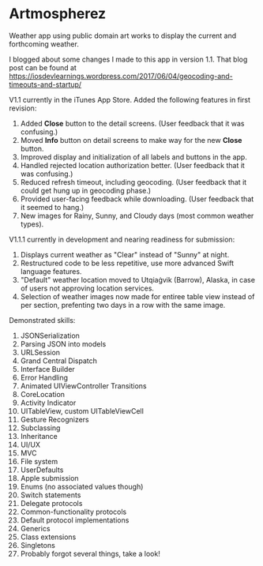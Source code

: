 # Artmospherez

Weather app using public domain art works to display the current and forthcoming weather. 

I blogged about some changes I made to this app in version 1.1. That blog post can be found at https://iosdevlearnings.wordpress.com/2017/06/04/geocoding-and-timeouts-and-startup/

V1.1 currently in the iTunes App Store. Added the following features in first revision:
1. Added **Close** button to the detail screens. (User feedback that it was confusing.)
2. Moved **Info** button on detail screens to make way for the new **Close** button.
3. Improved display and initialization of all labels and buttons in the app.
4. Handled rejected location authorization better. (User feedback that it was confusing.)
5. Reduced refresh timeout, including geocoding. (User feedback that it could get hung up in geocoding phase.)
6. Provided user-facing feedback while downloading. (User feedback that it seemed to hang.)
7. New images for Rainy, Sunny, and Cloudy days (most common weather types).

V1.1.1 currently in development and nearing readiness for submission:
1. Displays current weather as "Clear" instead of "Sunny" at night.
2. Restructured code to be less repetitive, use more advanced Swift language features.
3. "Default" weather location moved to Utqiaġvik (Barrow), Alaska, in case of users not approving location services.
4. Selection of weather images now made for entiree table view instead of per section, prefenting two days in a row with the same image.

Demonstrated skills:
1. JSONSerialization
2. Parsing JSON into models
3. URLSession
4. Grand Central Dispatch
5. Interface Builder
6. Error Handling
7. Animated UIViewController Transitions
8. CoreLocation
9. Activity Indicator
10. UITableView, custom UITableViewCell
11. Gesture Recognizers
12. Subclassing
13. Inheritance
14. UI/UX
15. MVC
16. File system
17. UserDefaults
18. Apple submission
19. Enums (no associated values though)
20. Switch statements
21. Delegate protocols
22. Common-functionality protocols
23. Default protocol implementations
24. Generics
25. Class extensions
26. Singletons
27. Probably forgot several things, take a look!
